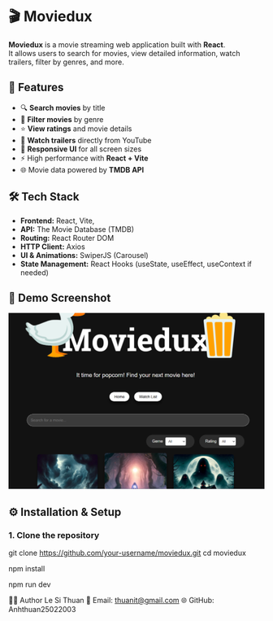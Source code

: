 # 🎬 Moviedux

**Moviedux** is a movie streaming web application built with **React**.  
It allows users to search for movies, view detailed information, watch trailers, filter by genres, and more.

## 🚀 Features

- 🔍 **Search movies** by title
- 🎯 **Filter movies** by genre
- ⭐ **View ratings** and movie details
- 🎥 **Watch trailers** directly from YouTube
- 📱 **Responsive UI** for all screen sizes
- ⚡ High performance with **React + Vite**
- 🌐 Movie data powered by **TMDB API**

## 🛠️ Tech Stack

- **Frontend:** React, Vite,
- **API:** The Movie Database (TMDB)
- **Routing:** React Router DOM
- **HTTP Client:** Axios
- **UI & Animations:** SwiperJS (Carousel)
- **State Management:** React Hooks (useState, useEffect, useContext if needed)

## 📸 Demo Screenshot

![Moviedux Demo](public/UI.png)

## ⚙️ Installation & Setup

### 1. Clone the repository

git clone https://github.com/your-username/moviedux.git
cd moviedux

npm install

npm run dev

👨‍💻 Author
Le Si Thuan
📧 Email: thuanit@gmail.com
🌐 GitHub: Anhthuan25022003

